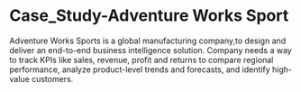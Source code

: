 # Case_Study-Adventure Works Sport
Adventure Works Sports  is a global manufacturing company,to design and deliver an end-to-end business intelligence solution.
Company needs a way to track KPIs like sales, revenue, profit and returns to compare regional performance, analyze product-level trends and forecasts, and identify high-value customers.
